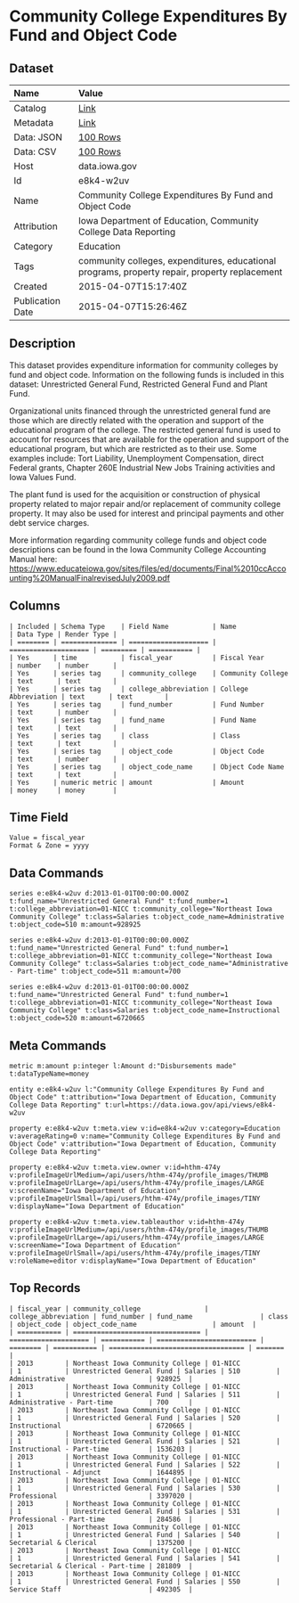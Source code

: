 # Community College Expenditures By Fund and Object Code

## Dataset

| Name | Value |
| :--- | :---- |
| Catalog | [Link](https://catalog.data.gov/dataset/community-college-expenditures-by-fund-and-object-code) |
| Metadata | [Link](https://data.iowa.gov/api/views/e8k4-w2uv) |
| Data: JSON | [100 Rows](https://data.iowa.gov/api/views/e8k4-w2uv/rows.json?max_rows=100) |
| Data: CSV | [100 Rows](https://data.iowa.gov/api/views/e8k4-w2uv/rows.csv?max_rows=100) |
| Host | data.iowa.gov |
| Id | e8k4-w2uv |
| Name | Community College Expenditures By Fund and Object Code |
| Attribution | Iowa Department of Education, Community College Data Reporting |
| Category | Education |
| Tags | community colleges, expenditures, educational programs, property repair, property replacement |
| Created | 2015-04-07T15:17:40Z |
| Publication Date | 2015-04-07T15:26:46Z |

## Description

This dataset provides expenditure information for community colleges by fund and object code.  Information on the following funds is included in this dataset: Unrestricted General Fund, Restricted General Fund and Plant Fund.

Organizational units financed through the unrestricted general fund are those which are directly related with the operation and support of the educational program of the college.  The restricted general fund is used to account for resources that are available for the operation and support of the educational program, but which are restricted as to their use.  Some examples include: Tort Liability, Unemployment Compensation, direct Federal grants, Chapter 260E Industrial New Jobs Training activities and Iowa Values Fund.

The plant fund is used for the acquisition or construction of physical property related to major repair and/or replacement of community college property.  It may also be used for interest and principal payments and other debt service charges. 

More information regarding community college funds and object code descriptions can be found in the Iowa Community College Accounting Manual here: https://www.educateiowa.gov/sites/files/ed/documents/Final%2010ccAccounting%20ManualFinalrevisedJuly2009.pdf

## Columns

```ls
| Included | Schema Type    | Field Name           | Name                 | Data Type | Render Type |
| ======== | ============== | ==================== | ==================== | ========= | =========== |
| Yes      | time           | fiscal_year          | Fiscal Year          | number    | number      |
| Yes      | series tag     | community_college    | Community College    | text      | text        |
| Yes      | series tag     | college_abbreviation | College Abbreviation | text      | text        |
| Yes      | series tag     | fund_number          | Fund Number          | text      | number      |
| Yes      | series tag     | fund_name            | Fund Name            | text      | text        |
| Yes      | series tag     | class                | Class                | text      | text        |
| Yes      | series tag     | object_code          | Object Code          | text      | number      |
| Yes      | series tag     | object_code_name     | Object Code Name     | text      | text        |
| Yes      | numeric metric | amount               | Amount               | money     | money       |
```

## Time Field

```ls
Value = fiscal_year
Format & Zone = yyyy
```

## Data Commands

```ls
series e:e8k4-w2uv d:2013-01-01T00:00:00.000Z t:fund_name="Unrestricted General Fund" t:fund_number=1 t:college_abbreviation=01-NICC t:community_college="Northeast Iowa Community College" t:class=Salaries t:object_code_name=Administrative t:object_code=510 m:amount=928925

series e:e8k4-w2uv d:2013-01-01T00:00:00.000Z t:fund_name="Unrestricted General Fund" t:fund_number=1 t:college_abbreviation=01-NICC t:community_college="Northeast Iowa Community College" t:class=Salaries t:object_code_name="Administrative - Part-time" t:object_code=511 m:amount=700

series e:e8k4-w2uv d:2013-01-01T00:00:00.000Z t:fund_name="Unrestricted General Fund" t:fund_number=1 t:college_abbreviation=01-NICC t:community_college="Northeast Iowa Community College" t:class=Salaries t:object_code_name=Instructional t:object_code=520 m:amount=6720665
```

## Meta Commands

```ls
metric m:amount p:integer l:Amount d:"Disbursements made" t:dataTypeName=money

entity e:e8k4-w2uv l:"Community College Expenditures By Fund and Object Code" t:attribution="Iowa Department of Education, Community College Data Reporting" t:url=https://data.iowa.gov/api/views/e8k4-w2uv

property e:e8k4-w2uv t:meta.view v:id=e8k4-w2uv v:category=Education v:averageRating=0 v:name="Community College Expenditures By Fund and Object Code" v:attribution="Iowa Department of Education, Community College Data Reporting"

property e:e8k4-w2uv t:meta.view.owner v:id=hthm-474y v:profileImageUrlMedium=/api/users/hthm-474y/profile_images/THUMB v:profileImageUrlLarge=/api/users/hthm-474y/profile_images/LARGE v:screenName="Iowa Department of Education" v:profileImageUrlSmall=/api/users/hthm-474y/profile_images/TINY v:displayName="Iowa Department of Education"

property e:e8k4-w2uv t:meta.view.tableauthor v:id=hthm-474y v:profileImageUrlMedium=/api/users/hthm-474y/profile_images/THUMB v:profileImageUrlLarge=/api/users/hthm-474y/profile_images/LARGE v:screenName="Iowa Department of Education" v:profileImageUrlSmall=/api/users/hthm-474y/profile_images/TINY v:roleName=editor v:displayName="Iowa Department of Education"
```

## Top Records

```ls
| fiscal_year | community_college                | college_abbreviation | fund_number | fund_name                 | class    | object_code | object_code_name                   | amount  | 
| =========== | ================================ | ==================== | =========== | ========================= | ======== | =========== | ================================== | ======= | 
| 2013        | Northeast Iowa Community College | 01-NICC              | 1           | Unrestricted General Fund | Salaries | 510         | Administrative                     | 928925  | 
| 2013        | Northeast Iowa Community College | 01-NICC              | 1           | Unrestricted General Fund | Salaries | 511         | Administrative - Part-time         | 700     | 
| 2013        | Northeast Iowa Community College | 01-NICC              | 1           | Unrestricted General Fund | Salaries | 520         | Instructional                      | 6720665 | 
| 2013        | Northeast Iowa Community College | 01-NICC              | 1           | Unrestricted General Fund | Salaries | 521         | Instructional - Part-time          | 1536203 | 
| 2013        | Northeast Iowa Community College | 01-NICC              | 1           | Unrestricted General Fund | Salaries | 522         | Instructional - Adjunct            | 1644895 | 
| 2013        | Northeast Iowa Community College | 01-NICC              | 1           | Unrestricted General Fund | Salaries | 530         | Professional                       | 3397020 | 
| 2013        | Northeast Iowa Community College | 01-NICC              | 1           | Unrestricted General Fund | Salaries | 531         | Professional - Part-time           | 284586  | 
| 2013        | Northeast Iowa Community College | 01-NICC              | 1           | Unrestricted General Fund | Salaries | 540         | Secretarial & Clerical             | 1375200 | 
| 2013        | Northeast Iowa Community College | 01-NICC              | 1           | Unrestricted General Fund | Salaries | 541         | Secretarial & Clerical - Part-time | 281809  | 
| 2013        | Northeast Iowa Community College | 01-NICC              | 1           | Unrestricted General Fund | Salaries | 550         | Service Staff                      | 492305  | 
```